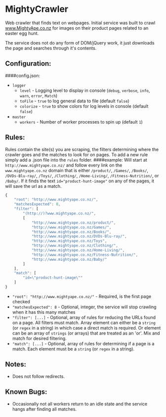 # MightyCrawler

Web crawler that finds text on webpages.
Initial service was built to crawl www.MightyApe.co.nz for images on their product pages related to an easter egg hunt.

The service does not do any form of DOM/jQuery work, it just downloads the page and searches through it's contents.

## Configuration:
####config.json:
* `logger`
	* `level` - Logging level to display in console (`debug`, `verbose`, `info`, `warn`, `error`, `Match`)
	* `toFile` - `true` to log general data to file (default `false`)
	* `colorize` - `true` to show colors for log levels in console (default `false`)
* `master`
	* `workers` - Number of worker processes to spin up (default `1`)

## Rules:
Rules contain the site(s) you are scraping, the filters determining where the crawler goes and the matches to look for on pages.
To add a new rule simply add a .json file into the `rules` folder.
####example:
Will start at `http://www.mightyape.co.nz/` and follow every link on the `www.mightyape.co.nz` domain that is either `/product/`, `/Games/`, `/Books/`, `/DVDs-Blu-ray/`, `/Toys/`, `/Clothing/`, `/Home-Living/`, `/Fitness-Nutrition/`, or `/Baby/`. If it finds the text `id="product-hunt-image"` on any of the pages, it will save the url as a match.
```javascript
{
	"root": "http://www.mightyape.co.nz/",
	"matchesExpected": 8,
	"filter": [
		"(http://)?www.mightyape.co.nz/",
		[
			"http://www.mightyape.co.nz/product/",
			"http://www.mightyape.co.nz/Games/",
			"http://www.mightyape.co.nz/Books/",
			"http://www.mightyape.co.nz/DVDs-Blu-ray/",
			"http://www.mightyape.co.nz/Toys",
			"http://www.mightyape.co.nz/Clothing/",
			"http://www.mightyape.co.nz/Home-Living/",
			"http://www.mightyape.co.nz/Fitness-Nutrition/",
			"http://www.mightyape.co.nz/Baby/"
		]
	],
	"match": [
		"id=\"product-hunt-image\""
	]
}
```

* `"root": "http://www.mightyape.co.nz/"` - Required, is the first page checked
* `"matchesExpected": 8` - Optional, integer, the service will stop crawling when it has this many matches
* `"filter": [...]` - Optional, array of rules for reducing the URLs found on a page. All filters must match. Array element can either be a `string` (or `regex` in a string) in which case a direct match is required. Or element can be an array of `strings` (or arrays) that are treated as an 'or'. Mix and match for desired filtering.
* `"match": [...]` - Optional, array of rules for determining if a page is a match. Each element must be a `string` (or `regex` in a string).

## Notes:
* Does not follow redirects.

## Known Bugs:
* Occasionally not all workers return to an idle state and the service hangs after finding all matches.